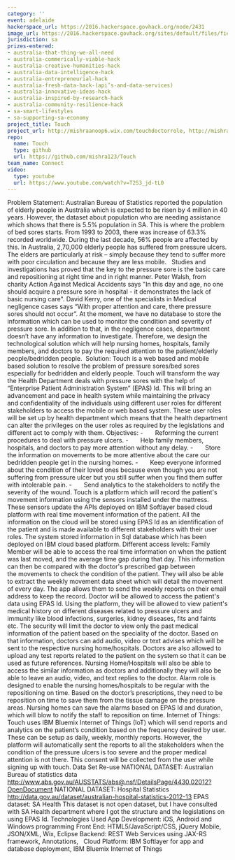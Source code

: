```yaml
---
category: ''
event: adelaide
hackerspace_url: https://2016.hackerspace.govhack.org/node/2431
image_url: https://2016.hackerspace.govhack.org/sites/default/files/field/image/6f1a23d9-be54-40cb-b172-00246e94a070.png
jurisdiction: sa
prizes-entered:
- australia-that-thing-we-all-need
- australia-commerically-viable-hack
- australia-creative-humanities-hack
- australia-data-intelligence-hack
- australia-entrepreneurial-hack
- australia-fresh-data-hack-(api’s-and-data-services)
- australia-innovative-ideas-hack
- australia-inspired-by-research-hack
- australia-community-resilience-hack
- sa-smart-lifestyles
- sa-supporting-sa-economy
project_title: Touch
project_url: http://mishraanoop6.wix.com/touchdoctorrole, http://mishraanoop6.wix.com/copy-of-touchalarm
repo:
  name: Touch
  type: github
  url: https://github.com/mishra123/Touch
team_name: Connect
video:
  type: youtube
  url: https://www.youtube.com/watch?v=T2S3_jd-tL0
---
```


Problem Statement:
Australian Bureau of Statistics reported the population of elderly people in Australia which is expected to be risen by 4 million in 40 years. However, the dataset about population who are needing assistance which shows that there is 5.5% population in SA. This is where the problem of bed sores starts. From 1993 to 2003, there was increase of 63.3% recorded worldwide. During the last decade, 56% people are affected by this. In Australia, 2,70,000 elderly people has suffered from pressure ulcers. The elders are particularly at risk – simply because they tend to suffer more with poor circulation and because they are less mobile.  
Studies and investigations has proved that the key to the pressure sore is the basic care and repositioning at right time and in right manner. Peter Walsh, from charity Action Against Medical Accidents says "In this day and age, no one should acquire a pressure sore in hospital - it demonstrates the lack of basic nursing care". David Kerry, one of the specialists in Medical negligence cases says “With proper attention and care, there pressure sores should not occur”. At the moment, we have no database to store the information which can be used to monitor the condition and severity of pressure sore. In addition to that, in the negligence cases, department doesn’t have any information to investigate. Therefore, we design the technological solution which will help nursing homes, hospitals, family members, and doctors to pay the required attention to the patient/elderly people/bedridden people. 
Solution:
Touch is a web based and mobile based solution to resolve the problem of pressure sores/bed sores especially for bedridden and elderly people. Touch will transform the way the Health Department deals with pressure sores with the help of “Enterprise Patient Administration System” (EPAS) Id. This will bring an advancement and pace in health system while maintaining the privacy and confidentiality of the individuals using different user roles for different stakeholders to access the mobile or web based system. These user roles will be set up by health department which means that the health department can alter the privileges on the user roles as required by the legislations and different act to comply with them.
Objectives:
-       Reforming the current procedures to deal with pressure ulcers.
-       Help family members, hospitals, and doctors to pay more attention without any delay.
-       Store the information on movements to be more attentive about the care our bedridden people get in the nursing homes.
-       Keep everyone informed about the condition of their loved ones because even though you are not suffering from pressure ulcer but you still suffer when you find them suffer with intolerable pain.
-       Send analytics to the stakeholders to notify the severity of the wound.
Touch is a platform which will record the patient's movement information using the sensors installed under the mattress. These sensors update the APIs deployed on IBM Softlayer based cloud platform with real time movement information of the patient. All the information on the cloud will be stored using EPAS Id as an identification of the patient and is made available to different stakeholders with their user roles. The system stored information in Sql database which has been deployed on IBM cloud based platform.
Different access levels:
Family Member will be able to access the real time information on when the patient was last moved, and the average time gap during that day. This information can then be compared with the doctor's prescribed gap between the movements to check the condition of the patient. They will also be able to extract the weekly movement data sheet which will detail the movement of every day. The app allows them to send the weekly reports on their email address to keep the record.
Doctor will be allowed to access the patient's data using EPAS Id. Using the platform, they will be allowed to view patient's medical history on different diseases related to pressure ulcers and immunity like blood infections, surgeries, kidney diseases, fits and faints etc. The security will limit the doctor to view only the past medical information of the patient based on the speciality of the doctor. Based on that information, doctors can add audio, video or text advises which will be sent to the respective nursing home/hospitals. Doctors are also allowed to upload any test reports related to the patient on the system so that it can be used as future references.
Nursing Home/Hospitals will also be able to access the similar information as doctors and additionally they will also be able to leave an audio, video, and text replies to the doctor.
Alarm role is designed to enable the nursing homes/hospitals to be regular with the repositioning on time. Based on the doctor’s prescriptions, they need to be reposition on time to save them from the tissue damage on the pressure areas. Nursing homes can save the alarms based on EPAS Id and duration, which will blow to notify the staff to reposition on time.
Internet of Things:
Touch uses IBM Bluemix Internet of Things (IoT) which will send reports and analytics on the patient’s condition based on the frequency desired by user. These can be setup as daily, weekly, monthly reports. However, the platform will automatically sent the reports to all the stakeholders when the condition of the pressure ulcers is too severe and the proper medical attention is not there. This consent will be collected from the user while signing up with touch.
Data Set Re-use
NATIONAL DATASET: Australian Bureau of statistics data
http://www.abs.gov.au/AUSSTATS/abs@.nsf/DetailsPage/4430.02012?OpenDocument
NATIONAL DATASET: Hospital Statistics
http://data.gov.au/dataset/australian-hospital-statistics-2012-13
EPAS dataset: SA Health
This dataset is not open dataset, but I have consulted with SA Health department where I got the structure and the legislations on using EPAS Id.
Technologies Used
App Development: iOS, Android and Windows programming
Front End: HTML5/JavaScript/CSS, jQuery Mobile, JSON/XML, Wix, Eclipse
Backend: REST Web Services using JAX-RS framework, Annotations,  
Cloud Platform: IBM Softlayer for app and database deployment, IBM Bluemix Internet of Things
